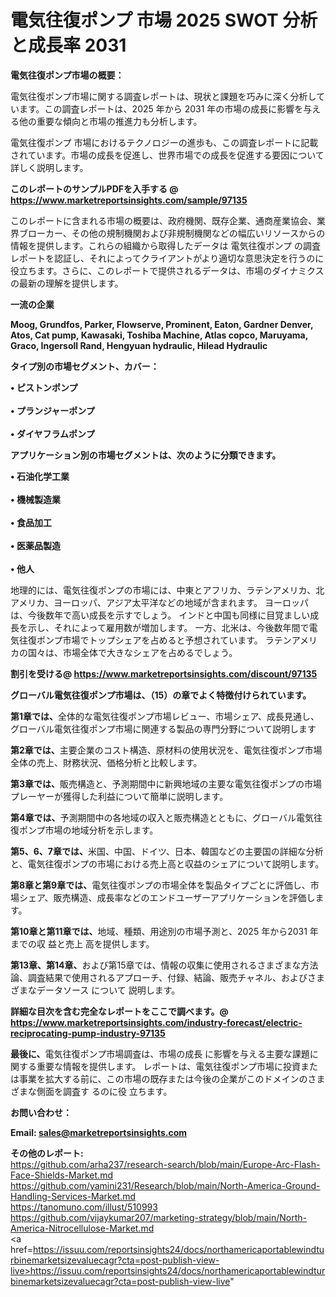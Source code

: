 # 電気往復ポンプ 市場 2025 SWOT 分析と成長率 2031

<strong><b>電気往復ポンプ市場の概要：</b></strong>

電気往復ポンプ市場に関する調査レポートは、現状と課題を巧みに深く分析しています。この調査レポートは、2025 年から 2031 年の市場の成長に影響を与える他の重要な傾向と市場の推進力も分析します。

電気往復ポンプ 市場におけるテクノロジーの進歩も、この調査レポートに記載されています。市場の成長を促進し、世界市場での成長を促進する要因について詳しく説明します。

<strong>このレポートのサンプルPDFを入手する @ <a href=https://www.marketreportsinsights.com/sample/97135>https://www.marketreportsinsights.com/sample/97135</a></strong>

このレポートに含まれる市場の概要は、政府機関、既存企業、通商産業協会、業界ブローカー、その他の規制機関および非規制機関などの幅広いリソースからの情報を提供します。これらの組織から取得したデータは 電気往復ポンプ の調査レポートを認証し、それによってクライアントがより適切な意思決定を行うのに役立ちます。さらに、このレポートで提供されるデータは、市場のダイナミクスの最新の理解を提供します。

<strong>一流の企業</strong>

<strong><b>Moog, Grundfos, Parker, Flowserve, Prominent, Eaton, Gardner Denver, Atos, Cat pump, Kawasaki, Toshiba Machine, Atlas copco, Maruyama, Graco, Ingersoll Rand, Hengyuan hydraulic, Hilead Hydraulic</b></strong>

<strong><b>タイプ別の市場セグメント、カバー：</b></strong>

<strong>• ピストンポンプ<br><br>• プランジャーポンプ<br><br>• ダイヤフラムポンプ</strong>

<strong><b>アプリケーション別の市場セグメントは、次のように分類できます。</b></strong>

<strong>• 石油化学工業<br><br>• 機械製造業<br><br>• 食品加工<br><br>• 医薬品製造<br><br>• 他人</strong>

 地理的には、電気往復ポンプの市場には、中東とアフリカ、ラテンアメリカ、北アメリカ、ヨーロッパ、アジア太平洋などの地域が含まれます。 ヨーロッパは、今後数年で高い成長を示すでしょう。 インドと中国も同様に目覚ましい成長を示し、それによって雇用数が増加します。 一方、北米は、今後数年間で電気往復ポンプ市場でトップシェアを占めると予想されています。 ラテンアメリカの国々は、市場全体で大きなシェアを占めるでしょう。

<strong>割引を受ける@ <a href=https://www.marketreportsinsights.com/discount/97135>https://www.marketreportsinsights.com/discount/97135</a></strong>

<strong><b>グローバル電気往復ポンプ市場は、（15）の章でよく特徴付けられています。</b></strong>

<strong><b>第</b></strong><strong><b>1章では、</b></strong>全体的な電気往復ポンプ市場レビュー、市場シェア、成長見通し、グローバル電気往復ポンプ市場に関連する製品の専門分野について説明します

<strong><b>第2章では、</b></strong>主要企業のコスト構造、原材料の使用状況を、電気往復ポンプ市場全体の売上、財務状況、価格分析と比較します。

<strong><b>第3章では、</b></strong>販売構造と、予測期間中に新興地域の主要な電気往復ポンプの市場プレーヤーが獲得した利益について簡単に説明します。

<strong><b>第4章では、</b></strong>予測期間中の各地域の収入と販売構造とともに、グローバル電気往復ポンプ市場の地域分析を示します。

<strong><b>第5、6、7章では、</b></strong>米国、中国、ドイツ、日本、韓国などの主要国の詳細な分析と、電気往復ポンプの市場における売上高と収益のシェアについて説明します。

<strong><b>第8章と第9章では、</b></strong>電気往復ポンプの市場全体を製品タイプごとに評価し、市場シェア、販売構造、成長率などのエンドユーザーアプリケーションを評価します。

<strong><b>第10章と第11章では、</b></strong>地域、種類、用途別の市場予測と、2025 年から2031 年までの収 益と売上 高を提供します。

<strong><b>第13章、第14章、</b></strong>および第15章では、情報の収集に使用されるさまざまな方法論、調査結果で使用されるアプローチ、付録、結論、販売チャネル、およびさまざまなデータソース について 説明します。

<strong>詳細な目次を含む完全なレポートをここで調べます。@ <a href=https://www.marketreportsinsights.com/industry-forecast/electric-reciprocating-pump-industry-97135>https://www.marketreportsinsights.com/industry-forecast/electric-reciprocating-pump-industry-97135</a></strong>

<strong><b>最後に、</b></strong>電気往復ポンプ市場調査は、市場の成長 に影響を</a>与える主要な課題に関する重要な情報を提供します。 レポートは、電気往復ポンプ市場に投資または事業を拡大する前に、この市場の既存または今後の企業がこのドメインのさまざまな側面を調査す るのに役 立ちます。

<strong><b>お問い合わせ：</b></strong>

<strong>Email: </strong><a href=mailto:sales@marketreportsinsights.com><strong>sales@marketreportsinsights.com</strong></a>

<strong>その他のレポート:</strong>
<br>
<a href=https://github.com/arha237/research-search/blob/main/Europe-Arc-Flash-Face-Shields-Market.md>https://github.com/arha237/research-search/blob/main/Europe-Arc-Flash-Face-Shields-Market.md</a>
<br>
<a href=https://github.com/yamini231/Research/blob/main/North-America-Ground-Handling-Services-Market.md>https://github.com/yamini231/Research/blob/main/North-America-Ground-Handling-Services-Market.md</a>
<br>
<a href=https://tanomuno.com/illust/510993>https://tanomuno.com/illust/510993</a>
<br>
<a href=https://github.com/vijaykumar207/marketing-strategy/blob/main/North-America-Nitrocellulose-Market.md>https://github.com/vijaykumar207/marketing-strategy/blob/main/North-America-Nitrocellulose-Market.md</a>
<br>
<a href=https://issuu.com/reportsinsights24/docs/northamericaportablewindturbinemarketsizevaluecagr?cta=post-publish-view-live>https://issuu.com/reportsinsights24/docs/northamericaportablewindturbinemarketsizevaluecagr?cta=post-publish-view-live</a>"
